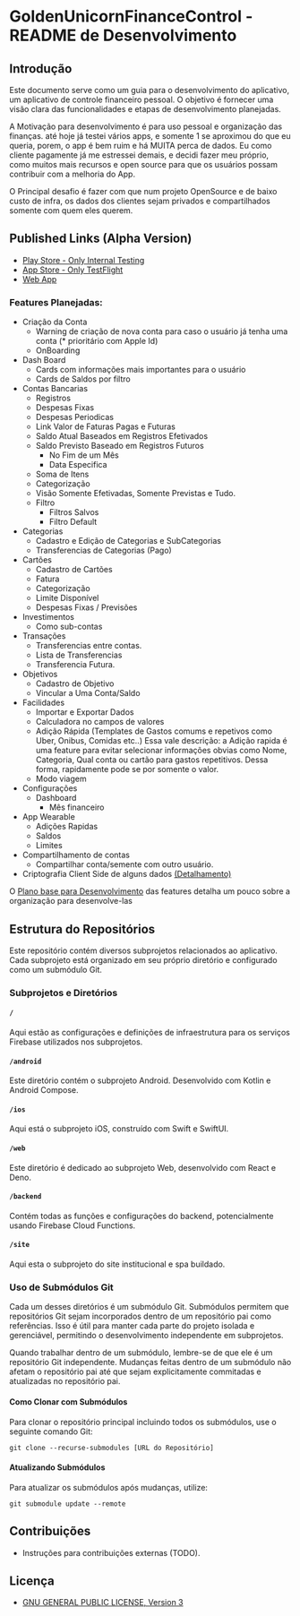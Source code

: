 # GoldenUnicornFinanceControl - README de Desenvolvimento

## Introdução
Este documento serve como um guia para o desenvolvimento do aplicativo, um aplicativo de controle financeiro pessoal. O objetivo é fornecer uma visão clara das funcionalidades e etapas de desenvolvimento planejadas.

A Motivação para desenvolvimento é para uso pessoal e organização das finanças. até hoje já testei vários apps, e somente 1 se aproximou do que eu queria, porem, o app é bem ruim e há MUITA perca de dados. Eu como cliente pagamente já me estressei demais, e decidi fazer meu próprio, como muitos mais recursos e open source para que os usuários possam contribuir com a melhoria do App.

O Principal desafio é fazer com que num projeto OpenSource e de baixo custo de infra, os dados dos clientes sejam privados e compartilhados somente com quem eles querem.

## Published Links (Alpha Version)

- [Play Store - Only Internal Testing](https://play.google.com/store/apps/details?id=br.com.victorwads.goldenunicorn)
- [App Store - Only TestFlight](https://apps.apple.com/br/app/id6475685779)
- [Web App](https://goldenunicornfc.firebaseapp.com/)

### Features Planejadas:

- Criação da Conta
    - Warning de criação de nova conta para caso o usuário já tenha uma conta (* prioritário com Apple Id)
    - OnBoarding
- Dash Board
    - Cards com informações mais importantes para o usuário
    - Cards de Saldos por filtro
- Contas Bancarias
    - Registros
    - Despesas Fixas
    - Despesas Periodicas
    - Link Valor de Faturas Pagas e Futuras
    - Saldo Atual Baseados em Registros Efetivados
    - Saldo Previsto Baseado em Registros Futuros
        - No Fim de um Mês
        - Data Especifica
    - Soma de Itens
    - Categorização
    - Visão Somente Efetivadas, Somente Previstas e Tudo.
    - Filtro
        - Filtros Salvos
        - Filtro Default
- Categorias
    - Cadastro e Edição de Categorias e SubCategorias
    - Transferencias de Categorias (Pago)
- Cartões
    - Cadastro de Cartões
    - Fatura
    - Categorização
    - Limite Disponível
    - Despesas Fixas / Previsões
- Investimentos
    - Como sub-contas
- Transações
    - Transferencias entre contas.
    - Lista de Transferencias
    - Transferencia Futura.
- Objetivos
    - Cadastro de Objetivo
    - Vincular a Uma Conta/Saldo
- Facilidades
    - Importar e Exportar Dados
    - Calculadora no campos de valores
    - Adição Rápida (Templates de Gastos comums e repetivos como Uber, Onibus, Comidas etc..)
      Essa vale descrição: a Adição rapida é uma feature para evitar selecionar informações obvias como Nome, Categoria, Qual conta ou cartão para gastos repetitivos. Dessa forma, rapidamente pode se por somente o valor.
    - Modo viagem
- Configurações
    - Dashboard
        - Mês financeiro
- App Wearable
    - Adições Rapidas
    - Saldos
    - Limites
- Compartilhamento de contas
    - Compartilhar conta/semente com outro usuário.
- Criptografia Client Side de alguns dados [(Detalhamento)](./docs/PrivacyEncrypt.md)

O [Plano base para Desenvolvimento](./docs/DevelopmentPlan.md) das features detalha um pouco sobre a organização para desenvolve-las

## Estrutura do Repositórios

Este repositório contém diversos subprojetos relacionados ao aplicativo. Cada subprojeto está organizado em seu próprio diretório e configurado como um submódulo Git.

### Subprojetos e Diretórios

#### `/`
Aqui estão as configurações e definições de infraestrutura para os serviços Firebase utilizados nos subprojetos.

#### `/android`
Este diretório contém o subprojeto Android. Desenvolvido com Kotlin e Android Compose.

#### `/ios`
Aqui está o subprojeto iOS, construído com Swift e SwiftUI.

#### `/web`
Este diretório é dedicado ao subprojeto Web, desenvolvido com React e Deno.

#### `/backend`
Contém todas as funções e configurações do backend, potencialmente usando Firebase Cloud Functions.

#### `/site`
Aqui esta o subprojeto do site institucional e spa buildado.

### Uso de Submódulos Git

Cada um desses diretórios é um submódulo Git. Submódulos permitem que repositórios Git sejam incorporados dentro de um repositório pai como referências. Isso é útil para manter cada parte do projeto isolada e gerenciável, permitindo o desenvolvimento independente em subprojetos.

Quando trabalhar dentro de um submódulo, lembre-se de que ele é um repositório Git independente. Mudanças feitas dentro de um submódulo não afetam o repositório pai até que sejam explicitamente commitadas e atualizadas no repositório pai.

#### Como Clonar com Submódulos

Para clonar o repositório principal incluindo todos os submódulos, use o seguinte comando Git:
```
git clone --recurse-submodules [URL do Repositório]
```

#### Atualizando Submódulos

Para atualizar os submódulos após mudanças, utilize:

```
git submodule update --remote
```

## Contribuições
- Instruções para contribuições externas (TODO).

## Licença
- [GNU GENERAL PUBLIC LICENSE, Version 3](./LICENSE)